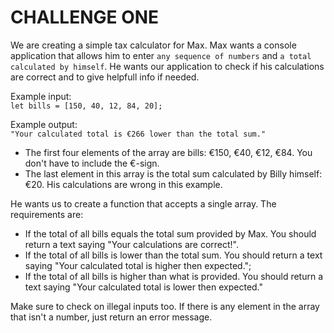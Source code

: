 # CHALLENGE ONE
We are creating a simple tax calculator for Max. Max wants a console application that allows him to enter `any sequence of numbers` and `a total calculated by himself`. He wants our application to check if his calculations are correct and to give helpfull info if needed.  

Example input:   
`let bills = [150, 40, 12, 84, 20];`

Example output:     
`"Your calculated total is €266 lower than the total sum."`

* The first four elements of the array are bills: €150, €40, €12, €84. You don't have to include the €-sign.          
* The last element in this array is the total sum calculated by Billy himself: €20. His calculations are wrong in this example. 

He wants us to create a function that accepts a single array. The requirements are:     
* If the total of all bills equals the total sum provided by Max. You should return a text saying "Your calculations are correct!". 
* If the total of all bills is lower than the total sum. You should return a text saying "Your calculated total is higher then expected.";
* If the total of all bills is higher than what is provided. You should return a text saying "Your calculated total is lower then expected."

Make sure to check on illegal inputs too. If there is any element in the array that isn't a number, just return an error message. 
